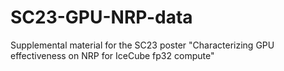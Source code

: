 # SC23-GPU-NRP-data
Supplemental material for the SC23 poster "Characterizing GPU effectiveness on NRP for IceCube fp32 compute"

